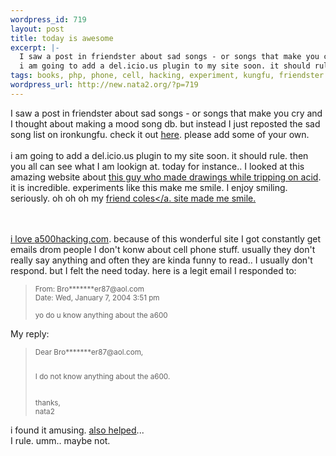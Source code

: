 ```yaml
--- 
wordpress_id: 719
layout: post
title: today is awesome
excerpt: |-
  I saw a post in friendster about sad songs - or songs that make you cry and I thought about making a mood song db. but instead I just reposted the sad song list on ironkungfu. check it out here. please add some of your own. 
  i am going to add a del.icio.us plugin to my site soon. it should rule. then you all can see what...
tags: books, php, phone, cell, hacking, experiment, kungfu, friendster
wordpress_url: http://new.nata2.org/?p=719
---
```

I saw a post in friendster about sad songs - or songs that make you cry and I thought about making a mood song db. but instead I just reposted the sad song list on ironkungfu. check it out <a href="http://ironkungfu.com/wiki/index.php/SadSongsForYou">here</a>. please add some of your own. 
<br/><br/>i am going to add a del.icio.us plugin to my site soon. it should rule. then you all can see what I am lookign at. today for instance.. I looked at this amazing website about <a href="http://www.cowboybooks.com.au/html/acidtrip1.html">this guy who made drawings while tripping on acid</a>. it is incredible. experiments like this make me smile. I enjoy smiling. seriously. oh oh oh my <a href="http://www.colepierce.com">friend coles</a. site made me smile. 

<br/><br/>
i love <a href="http://www.a500hacking.com">a500hacking.com</a>. because of this wonderful site I got constantly get emails drom people I don't konw about cell phone stuff. usually they don't really say anything and often they are kinda funny to read.. I usually don't respond. but I felt the need today. here is a legit email I responded to:
<blockquote><small>
From: Bro*******er87@aol.com<br/>
Date: Wed, January 7, 2004 3:51 pm<br/>
<br/>yo do u know anything about the a600</small></blockquote>
My reply:

<blockquote><small>
Dear Bro*******er87@aol.com,<br/><br/>

I do not know anything about the a600.<br/><br/>

thanks,<br/>
nata2</small>
</blockquote>
i found it amusing. <a href="http://www.mikecompton.com">also helped</a>... <br/>
I rule. umm.. maybe not.
